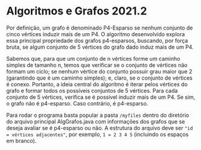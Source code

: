 # Algoritmos e Grafos 2021.2
Por definição, um grafo é denominado P4-Esparso se nenhum conjunto de cinco vértices induzir mais de um P4. O algoritmo desenvolvido explora essa principal propriedade dos grafos p4-esparsos, buscando, por força bruta, se algum conjunto de 5 vértices do grafo dado induz mais de um P4.

Sabemos que, para que um conjunto de n vértices forme um caminho simples de tamanho n, temos que verificar se o conjunto de vértices não formam um ciclo; se nenhum vértice do conjunto possuir grau maior que 2 (garantindo que é um caminho simples); e, claro, se o conjunto de vértices é conexo. Portanto, a ideia central do algoritmo é iterar pelos vértices do grafo e formar todos os possíveis conjuntos de 5 vértices. Para cada conjunto de 5 vértices, verifica se é possível induzir mais de um P4. Se sim, o grafo não é p4-esparso. Caso contrário, é p4-esparso.

Para rodar o programa basta popular a pasta ```/myfiles``` dentro do diretório do arquivo principal AlgGrafos.java com informações dos grafos que se deseja avaliar se é p4-esparso ou não. A estrutura do arquivo deve ser ```"id = vértices adjacentes"```, por exemplo, ```1 = 2 3 4 5``` (incluindo os espaços em branco). 